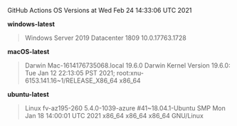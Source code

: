 GitHub Actions OS Versions at Wed Feb 24 14:33:06 UTC 2021

**windows-latest**
> Windows Server 2019 Datacenter 1809           10.0.17763.1728

**macOS-latest**
> Darwin Mac-1614176735068.local 19.6.0 Darwin Kernel Version 19.6.0: Tue Jan 12 22:13:05 PST 2021; root:xnu-6153.141.16~1/RELEASE_X86_64 x86_64

**ubuntu-latest**
> Linux fv-az195-260 5.4.0-1039-azure #41~18.04.1-Ubuntu SMP Mon Jan 18 14:00:01 UTC 2021 x86_64 x86_64 x86_64 GNU/Linux


